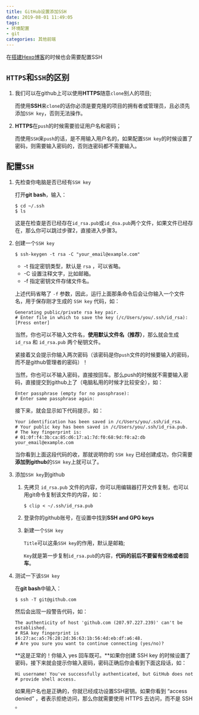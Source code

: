 ```yaml
---
title: GitHub设置添加SSH
date: 2019-08-01 11:49:05
tags: 
- 环境配置
- git
categories: 其他前端
---
```


在[搭建Hexo博客](https://pushishuang.top/2019/07/15/从零开始搭建Hexo博客/)的时候也会需要配置SSH



## `HTTPS`和`SSH`的区别

1. 我们可以在github上可以使用**HTTPS**随意`clone`别人的项目;

   而使用**SSH**来`clone`的话你必须是要克隆的项目的拥有者或管理员，且必须先添加`SSH key`，否则无法操作。

2. **HTTPS**在`push`的时候需要验证用户名和密码；

   而使用`SSH`来`push`的话，是不用输入用户名的，如果配置`SSH key`的时候设置了密码，则需要输入密码的，否则连密码都不需要输入。



<!-- more -->



## 配置`SSH`

1. 先检查你电脑是否已经有`SSH key`

   打开**git bash**，输入：

   ```
   $ cd ~/.ssh
   $ ls
   ```

   这是在检查是否已经存在`id_rsa.pub`或`id_dsa.pub`两个文件，如果文件已经存在，那么你可以跳过步骤2，直接进入步骤3。

2. 创建一个`SSH key`

   ```
   $ ssh-keygen -t rsa -C "your_email@example.com"
   ```

   - -t 指定密钥类型，默认是 `rsa` ，可以省略。
   - -C 设置注释文字，比如邮箱。
   - -f 指定密钥文件存储文件名。

   上述代码省略了 `-f` 参数，因此，运行上面那条命令后会让你输入一个文件名，用于保存刚才生成的 `SSH key` 代码，如：

   ```
   Generating public/private rsa key pair.
   # Enter file in which to save the key (/c/Users/you/.ssh/id_rsa): [Press enter]
   ```

   当然，你也可以不输入文件名，**使用默认文件名（推荐）**，那么就会生成 `id_rsa` 和 `id_rsa.pub` 两个秘钥文件。

   紧接着又会提示你输入两次密码（该密码是你`push`文件的时候要输入的密码，而不是github管理者的密码）！

   当然，你也可以不输入密码，直接按回车。那么push的时候就不需要输入密码，直接提交到github上了（电脑私用的时候才比较安全），如：

   ```
   Enter passphrase (empty for no passphrase): 
   # Enter same passphrase again:
   ```

   接下来，就会显示如下代码提示，如：

   ```
   Your identification has been saved in /c/Users/you/.ssh/id_rsa.
   # Your public key has been saved in /c/Users/you/.ssh/id_rsa.pub.
   # The key fingerprint is:
   # 01:0f:f4:3b:ca:85:d6:17:a1:7d:f0:68:9d:f0:a2:db your_email@example.com
   ```

   当你看到上面这段代码的收，那就说明你的 `SSH key` 已经创建成功，你只需要**添加到github**的`SSH key`上就可以了。

3. 添加`SSH key`到github

   1. 先拷贝 `id_rsa.pub` 文件的内容，你可以用编辑器打开文件复制，也可以用git命令复制该文件的内容，如：

      `$ clip < ~/.ssh/id_rsa.pub`

   2. 登录你的github账号，在设置中找到**SSH and GPG keys**

   3. 新建一个`SSH key`

      `Title`可以这条`SSH key`的作用，默认是邮箱;

      `Key`就是第一步复制`id_rsa.pub`的内容，**代码的前后不要留有空格或者回车**。

4. 测试一下该`SSH key`

   在**git bash**中输入：

   ```
   $ ssh -T git@github.com
   ```

   然后会出现一段警告代码，如：

   ```
   The authenticity of host 'github.com (207.97.227.239)' can't be established.
   # RSA key fingerprint is 16:27:ac:a5:76:28:2d:36:63:1b:56:4d:eb:df:a6:48.
   # Are you sure you want to continue connecting (yes/no)?
   ```

   **这是正常的！你输入 yes 回车既可。**如果你创建 SSH key 的时候设置了密码，接下来就会提示你输入密码，密码正确后你会看到下面这段话，如：

   ```
   Hi username! You've successfully authenticated, but GitHub does not
   # provide shell access.
   ```

   如果用户名也是正确的，你就已经成功设置SSH密钥。如果你看到 “access denied” ，者表示拒绝访问，那么你就需要使用 HTTPS 去访问，而不是 SSH 。